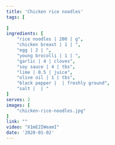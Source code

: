 ```yaml
---
title: 'Chicken rice noodles'
tags: [
    
]
ingredients: [
    "rice noodles | 200 | g",
    "chicken breast | 1 | ",
    "egg | 2 | ",
    "young brocolli | 1 | ",
    "garlic | 4 | cloves",
    "soy sauce | 4 | tbs",
    "lime | 0.5 | juice",
    "olive oil | 1 | tbs",
    "black pepper |  | freshly ground",
    "salt |  | "
]
serves: 2
images: [
    "chicken-rice-noodles.jpg"
]
link: ""
video: "X1mE2IWeamI"
date: '2020-01-02'
---
```


